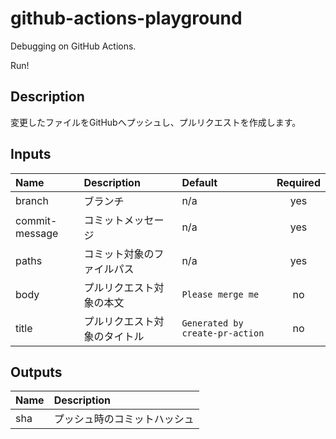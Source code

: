 # github-actions-playground

Debugging on GitHub Actions.

Run!

<!-- actdocs start -->

## Description

変更したファイルをGitHubへプッシュし、プルリクエストを作成します。

## Inputs

| Name | Description | Default | Required |
| :--- | :---------- | :------ | :------: |
| branch | ブランチ | n/a | yes |
| commit-message | コミットメッセージ | n/a | yes |
| paths | コミット対象のファイルパス | n/a | yes |
| body | プルリクエスト対象の本文 | `Please merge me` | no |
| title | プルリクエスト対象のタイトル | `Generated by create-pr-action` | no |

## Outputs

| Name | Description |
| :--- | :---------- |
| sha | プッシュ時のコミットハッシュ |

<!-- actdocs end -->


